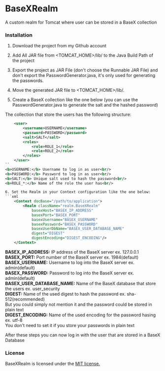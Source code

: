 BaseXRealm
==========

A custom realm for Tomcat where user can be stored in a BaseX collection

### Installation

1. Download the project from my Github account

2. Add All JAR file from <TOMCAT_HOME>/lib/ to the Java Build Path of the project

3. Export the project as JAR File (don't choose the Runnable JAR File) and don't export the PasswordGenerator.java, it's only used for generating the passwords.

4. Move the generated JAR file to <TOMCAT_HOME>/lib/.
5. Create a BaseX collection like the one below (you can use the PasswordGenerator.java to generate the salt and the hashed password)

The collection that store the users has the following structure:
```xml
    <user>
        <username>USERNAME</username>
        <password>PASSWORD</password>
        <salt>SALT</salt>
        <roles>
            <role>ROLE_1</role>
            <role>ROLE_2</role>
        </roles>
    </user>
``
<b>USERNAME:</b> Username to log in as user<br/>
<b>PASSWORD:</b> Password to log in as user<br/>
<b>SALT:</b> Unique salt used to hash the password<br/>
<b>ROLE_*:</b> Name of the role the user has<br/>

6. Set the Realm in your Context configuration like the one below:
```xml
    <Context docBase="/path/to/application">
        <Realm className="realm.BaseXRealm"
            basexHost="BASEX_IP_ADDRESS"
            basexPort="BASEX_PORT"
            basexUsername="BASEX_USERNAME"
            basexPassword="BASEX_PASSWORD"
            basexUserDbName="BASEX_USER_DATABASE_NAME"
            digest="DIGEST"
            digestEncoding="DIGEST_ENCODING"/>
    </Context>
```

<b>BASEX_IP_ADDRESS:</b> IP address of the BaseX server ex. 127.0.0.1<br/>
<b>BASEX_PORT:</b> Port number of the BaseX server ex. 1984(default)<br/>
<b>BASEX_USERNAME:</b> Username to log into the BaseX server ex. admin(default)<br/>
<b>BASEX_PASSWORD:</b> Password to log into the BaseX server ex. admin(default)<br/>
<b>BASEX_USER_DATABASE_NAME:</b> Name of the BaseX database that store the users ex. user_security<br/>
<b>DIGEST:</b> Name of the used digest to hash the password ex. sha-512(recommended)<br/>
But you could simply not mention it and the password could be stored in plain text<br/>
<b>DIGEST_ENCODING:</b> Name of the used encoding for the password hasing ex. utf-8 <br/>
You don't need to set it if you store your passwords in plain text<br/>

After these steps you can now log in with the user that are stored in a BaseX Database

### License

BaseXRealm is licensed under the [MIT license.](https://github.com/michelsahli/BaseXRealm/blob/master/LICENSE)
